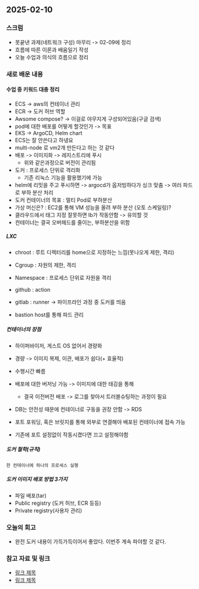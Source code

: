 ## 2025-02-10

### 스크럼
- 못끝낸 과제(네트워크 구성) 마무리 -> 02-09에 정리
- 흐름에 따른 이론과 배움일기 작성
- 오늘 수업과 의식의 흐름으로 정리

### 새로 배운 내용
#### 수업 중 키워드 대충 정리
- ECS -> aws의 컨테이너 관리
- ECR -> 도커 허브 역할
- Awsome compose? -> 이걸로 야무지게 구성되어있음(구글 검색)
- pod에 대한 배포를 어떻게 할것인가 -> 목표
- EKS -> ArgoCD, Helm chart
- ECS는 잘 안쓴다고 하넹요
- multi-node 로 vm2개 만든다고 하는 것 같다
- 배포 -> 이미지화 -> 레지스트리에 푸시
    - 위와 같은과정으로 버전이 관리됨
- 도커 : 프로세스 단위로 격리화
    - 기존 리눅스 기능을 활용했기에 가능
- helm에 리밋을 주고 푸시하면 -> argocd가 옵저빙하다가 싱크 맞춤 -> 여러 파드로 부하 분산 처리
- 도커 컨테이너의 목표 : 멀티 Pod로 부하분산
- 가상 머신은? : EC2를 통해 VM 성능을 올려 부하 분산 (오토 스케일링)?
- 클라우드에서 태그 지정 잘못하면 lb가 작동안함 -> 유의할 것
- 컨테이너는 결국 오버헤드를 줄이는, 부하분산을 위함

##### LXC
- chroot : 루트 디렉터리를 home으로 지정하는 느낌(못나오게 제한, 격리)
- Cgroup : 자원의 제한, 격리
- Namespace : 프로세스 단위로 자원을 격리

- github : action
- gitlab : runner -> 파이프라인 과정 중 도커를 띄움
- bastion host를 통해 파드 관리

##### 컨테이너의 장점
- 하이퍼바이저, 게스트 OS 없어서 경량화
- 경량 -> 이미지 복제, 이관, 배포가 쉽다(+ 효율적)
- 수행시간 빠름
- 배포에 대한 버저닝 가능 -> 이미지에 대한 태깅을 통해
    - 결국 이전버전 배포 -> 로그를 찾아서 트러블슈팅하는 과정이 필요

- DB는 안전성 때문에 컨테이너로 구동을 권장 안함 -> RDS

- 포트 포워딩, 혹은 브릿지를 통해 외부로 연결해야 배포된 컨테이너에 접속 가능

- 기존에 포트 설정없이 작동시켰다면 끄고 설정해야함

##### 도커 철학(규칙)
    한 컨테이너에 하나의 프로세스 실행

##### 도커 이미지 배포 방법 3가지
- 파일 배포(tar)
- Public registry (도커 허브, ECR 등등)
- Private registry(사용자 관리)


### 오늘의 회고
- 완전 도커 내용이 가득가득이어서 좋았다. 이번주 계속 파야할 것 같다.

### 참고 자료 및 링크
- [링크 제목](URL)
- [링크 제목](URL)
